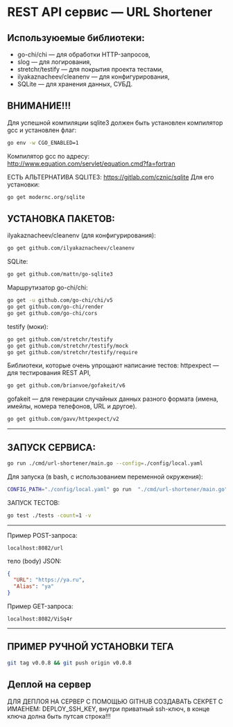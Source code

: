 # REST API сервис — URL Shortener

## Используюемые библиотеки:

- go-chi/chi              — для обработки HTTP-запросов,
- slog                    — для логирования,
- stretchr/testify        — для покрытия проекта тестами,
- ilyakaznacheev/cleanenv — для конфигурирования,
- SQLite                  — для хранения данных, СУБД.


## ВНИМАНИЕ!!!
Для успешной компиляции sqlite3 должен быть установлен компилятор gcc и установлен флаг:
```bash
go env -w CGO_ENABLED=1
```

Компилятор gcc по адресу:
http://www.equation.com/servlet/equation.cmd?fa=fortran

ЕСТЬ АЛЬТЕРНАТИВА SQLITE3:
https://gitlab.com/cznic/sqlite
Для его установки:
```bash
go get modernc.org/sqlite
```

## УСТАНОВКА ПАКЕТОВ:
ilyakaznacheev/cleanenv (для конфигурирования):
```bash
go get github.com/ilyakaznacheev/cleanenv
```

SQLite:
```bash
go get github.com/mattn/go-sqlite3
```


Маршрутизатор go-chi/chi:
```bash
go get -u github.com/go-chi/chi/v5
go get github.com/go-chi/render
go get github.com/go-chi/cors
```

testify (моки):
```bash
go get github.com/stretchr/testify
go get github.com/stretchr/testify/mock
go get github.com/stretchr/testify/require
```

Библиотеки, которые очень упрощают написание тестов:
httpexpect — для тестирования REST API,
```bash
go get github.com/brianvoe/gofakeit/v6
```

gofakeit — для генерации случайных данных разного формата (имена, имейлы, номера телефонов, URL и другое).
```bash
go get github.com/gavv/httpexpect/v2
```
-----------------------------------------------------------------------------------------



## ЗАПУСК СЕРВИСА:
```bash
go run ./cmd/url-shortener/main.go --config=./config/local.yaml
```

Для запуска (в bash, с использованием переменной окружения):
```bash
CONFIG_PATH="./config/local.yaml" go run  "./cmd/url-shortener/main.go"
```

ЗАПУСК ТЕСТОВ:
```bash
go test ./tests -count=1 -v
```
-----------------------------------------------------------------------------------------
Пример POST-запроса:
```http request
localhost:8082/url
```
тело (body) JSON:
```json
{
  "URL": "https://ya.ru",
  "Alias": "ya"
}
```
Пример GET-запроса:
```http request
localhost:8082/ViSq4r
```

-----------------------------------------------------------------------------------------
## ПРИМЕР РУЧНОЙ УСТАНОВКИ ТЕГА
```bash
git tag v0.0.8 && git push origin v0.0.8
```

## Деплой на сервер
ДЛЯ ДЕПЛОЯ НА СЕРВЕР С ПОМОЩЬЮ GITHUB СОЗДАВАТЬ СЕКРЕТ С ИМАЕНЕМ:
DEPLOY_SSH_KEY, внутри приватный ssh-ключ, в конце ключа долна быть путсая строка!!!


